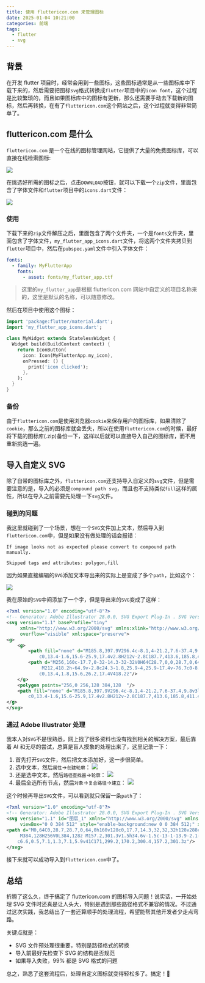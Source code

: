 ```yaml
---
title: 使用 fluttericon.com 来管理图标
date: 2025-01-04 10:21:00
categories: 前端
tags:
  - flutter
  - svg
---
```


## 背景

在开发 flutter 项目时，经常会用到一些图标，这些图标通常是从一些图标库中下载下来的，然后需要把图标`svg`格式转换成`flutter`项目中的`icon font`，这个过程是比较繁琐的，而且如果图标库中的图标有更新，那么还需要手动去下载新的图标，然后再转换，在有了`fluttericon.com`这个网站之后，这个过程就变得非常简单了。

<!-- more -->

## fluttericon.com 是什么

`fluttericon.com` 是一个在线的图标管理网站，它提供了大量的免费图标库，可以直接在线检索图标:

![](fluttericon-guide/2025-01-04-10-29-19.png)

在挑选好所需的图标之后，点击`DOWNLOAD`按钮，就可以下载一个`zip`文件，里面包含了字体文件和`flutter`项目中的`icons.dart`文件：

![](fluttericon-guide/2025-01-04-10-32-28.png)

### 使用

下载下来的`zip`文件解压之后，里面包含了两个文件夹，一个是`fonts`文件夹，里面包含了字体文件，`my_flutter_app_icons.dart`文件，将这两个文件夹拷贝到`flutter`项目中，然后在`pubspec.yaml`文件中引入字体文件：

```yaml
fonts:
  - family: MyFlutterApp
    fonts:
      - asset: fonts/my_flutter_app.ttf
```

> 这里的`my_flutter_app`是根据 fluttericon.com 网站中自定义的项目名称来的，这里是默认的名称，可以随意修改。

然后在项目中使用这个图标：

```dart
import 'package:flutter/material.dart';
import 'my_flutter_app_icons.dart';

class MyWidget extends StatelessWidget {
  Widget build(BuildContext context) {
    return IconButton(
      icon: Icon(MyFlutterApp.my_icon),
      onPressed: () {
        print('icon clicked');
      },
    );
  }
}
```

### 备份

由于`fluttericon.com`是使用浏览器`cookie`来保存用户的图标库，如果清除了`cookie`，那么之前的图标库就会丢失，所以在使用`fluttericon.com`的时候，最好将下载的图标库(.zip)备份一下，这样以后就可以直接导入自己的图标库，而不用重新挑选一遍。

## 导入自定义 SVG

除了自带的图标库之外，`fluttericon.com`还支持导入自定义的`svg`文件，但是需要注意的是，导入的必须是`compound path svg`，而且也不支持类似`fill`这样的属性，所以在导入之前需要先处理一下`svg`文件。

### 碰到的问题

我这里就碰到了一个场景，想在一个`SVG`文件加上文本，然后导入到`fluttericon.com`中，但是如果没有做处理的话会报错：

```
If image looks not as expected please convert to compound path manually.

Skipped tags and attributes: polygon,fill
```

因为如果直接编辑的`SVG`添加文本导出来的实际上是变成了多个`path`，比如这个：

![](fluttericon-guide/2025-01-04-10-34-28.svg)

我在原始的`SVG`中间添加了一个字，但是导出来的`SVG`变成了这样：

```xml
<?xml version="1.0" encoding="utf-8"?>
<!-- Generator: Adobe Illustrator 28.0.0, SVG Export Plug-In . SVG Version: 6.00 Build 0)  -->
<svg version="1.1" baseProfile="tiny"
	 xmlns="http://www.w3.org/2000/svg" xmlns:xlink="http://www.w3.org/1999/xlink" x="0px" y="0px" viewBox="0 0 384 512"
	 overflow="visible" xml:space="preserve">
<g>
	<g>
		<path fill="none" d="M185.8,397.9V296.4c-8.1,4-21.2,7.6-37.4,9.8v3l11.2,1c12.3,1,13.3,2.4,13.3,11v76.7
			c0,13.4-1.6,15.6-25.9,17.4v2.8H212v-2.8C187.7,413.6,185.8,411.4,185.8,397.9z"/>
		<path d="M256,160c-17.7,0-32-14.3-32-32V0H64C28.7,0,0,28.7,0,64v384c0,35.3,28.7,64,64,64h256c35.3,0,64-28.7,64-64V160H256z
			 M212,418.2h-64.9v-2.8c24.3-1.8,25.9-4,25.9-17.4v-76.7c0-8.6-1-10-13.3-11l-11.2-1v-3c16.2-2.2,29.3-5.8,37.4-9.8v101.5
			c0,13.4,1.8,15.6,26.2,17.4V418.2z"/>
	</g>
	<polygon points="256,0 256,128 384,128 	"/>
	<path fill="none" d="M185.8,397.9V296.4c-8.1,4-21.2,7.6-37.4,9.8v3l11.2,1c12.3,1,13.3,2.4,13.3,11v76.7
		c0,13.4-1.6,15.6-25.9,17.4v2.8H212v-2.8C187.7,413.6,185.8,411.4,185.8,397.9z"/>
</g>
</svg>
```

### 通过 Adobe Illustrator 处理

我本人对`SVG`不是很熟悉，网上找了很多资料也没有找到相关的解决方案，最后靠着 AI 和无尽的尝试，总算是盲人摸象的处理出来了，这里记录一下：

1. 首先打开`SVG`文件，然后把文本添加好，这一步很简单。
2. 选中文本，然后`属性`->`创建轮廓`：
   ![](fluttericon-guide/2025-01-04-10-54-40.png)
3. 还是选中文本，然后`路径查找器`->`轮廓`：
   ![](fluttericon-guide/2025-01-04-10-57-41.png)
4. 最后全选所有节点，然后`对象`->`复合路径`->`建立`：
   ![](fluttericon-guide/2025-01-04-10-59-23.png)

这个时候再导出`SVG`文件，可以看到就只保留一条`path`了：

```xml
<?xml version="1.0" encoding="utf-8"?>
<!-- Generator: Adobe Illustrator 28.0.0, SVG Export Plug-In . SVG Version: 6.00 Build 0)  -->
<svg version="1.1" id="图层_1" xmlns="http://www.w3.org/2000/svg" xmlns:xlink="http://www.w3.org/1999/xlink" x="0px" y="0px"
	 viewBox="0 0 384 512" style="enable-background:new 0 0 384 512;" xml:space="preserve">
<path d="M0,64C0,28.7,28.7,0,64,0h160v128c0,17.7,14.3,32,32,32h128v288c0,35.3-28.7,64-64,64H64c-35.3,0-64-28.7-64-64V64z
	 M384,128H256V0L384,128z M157.2,301.3v1.5h34.6v-1.5c-13-1-13.9-2.1-13.9-9.3v-54.2c-4.3,2.1-11.3,4.1-19.9,5.2v1.6l6,0.5
	c6.6,0.5,7.1,1.3,7.1,5.9v41C171,299.2,170.2,300.4,157.2,301.3z"/>
</svg>
```

接下来就可以成功导入到`fluttericon.com`中了。

## 总结

折腾了这么久，终于搞定了 fluttericon.com 的图标导入问题！说实话，一开始处理 SVG 文件时还真是让人头大，特别是遇到那些路径格式不兼容的情况。不过通过这次实践，我总结出了一套还算顺手的处理流程，希望能帮其他开发者少走点弯路。

关键点就是：

- SVG 文件预处理很重要，特别是路径格式的转换
- 导入前最好先检查下 SVG 的结构是否规范
- 如果导入失败，99% 都是 SVG 格式的问题

总之，熟悉了这套流程后，处理自定义图标就变得轻松多了。搞定！🚀
